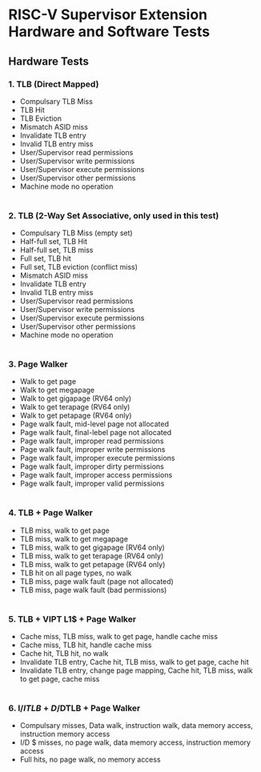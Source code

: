 # RISC-V Supervisor Extension Hardware and Software Tests

## Hardware Tests

### 1. TLB (Direct Mapped)
  - Compulsary TLB Miss
  - TLB Hit
  - TLB Eviction
  - Mismatch ASID miss
  - Invalidate TLB entry
  - Invalid TLB entry miss
  - User/Supervisor read permissions
  - User/Supervisor write permissions
  - User/Supervisor execute permissions
  - User/Supervisor other permissions
  - Machine mode no operation
<br></br>

### 2. TLB (2-Way Set Associative, only used in this test)
  - Compulsary TLB Miss (empty set)
  - Half-full set, TLB Hit
  - Half-full set, TLB miss
  - Full set, TLB hit
  - Full set, TLB eviction (conflict miss)
  - Mismatch ASID miss
  - Invalidate TLB entry
  - Invalid TLB entry miss
  - User/Supervisor read permissions
  - User/Supervisor write permissions
  - User/Supervisor execute permissions
  - User/Supervisor other permissions
  - Machine mode no operation
<br></br>

### 3. Page Walker
  - Walk to get page
  - Walk to get megapage
  - Walk to get gigapage (RV64 only)
  - Walk to get terapage (RV64 only)
  - Walk to get petapage (RV64 only)
  - Page walk fault, mid-level page not allocated
  - Page walk fault, final-lebel page not allocated
  - Page walk fault, improper read permissions
  - Page walk fault, improper write permissions
  - Page walk fault, improper execute permissions
  - Page walk fault, improper dirty permissions
  - Page walk fault, improper access permissions
  - Page walk fault, improper valid permissions
<br></br>

### 4. TLB + Page Walker
  - TLB miss, walk to get page
  - TLB miss, walk to get megapage
  - TLB miss, walk to get gigapage (RV64 only)
  - TLB miss, walk to get terapage (RV64 only)
  - TLB miss, walk to get petapage (RV64 only)
  - TLB hit on all page types, no walk
  - TLB miss, page walk fault (page not allocated)
  - TLB miss, page walk fault (bad permissions)
<br></br>

### 5. TLB + VIPT L1$ + Page Walker
  - Cache miss, TLB miss, walk to get page, handle cache miss
  - Cache miss, TLB hit, handle cache miss
  - Cache hit, TLB hit, no walk
  - Invalidate TLB entry, Cache hit, TLB miss, walk to get page, cache hit
  - Invalidate TLB entry, change page mapping, Cache hit, TLB miss, walk to get page, cache miss
<br></br>

### 6. I$/ITLB + D$/DTLB + Page Walker
  - Compulsary misses, Data walk, instruction walk, data memory access, instruction memory access
  - I/D $ misses, no page walk, data memory access, instruction memory access
  - Full hits, no page walk, no memory access 
<br></br>